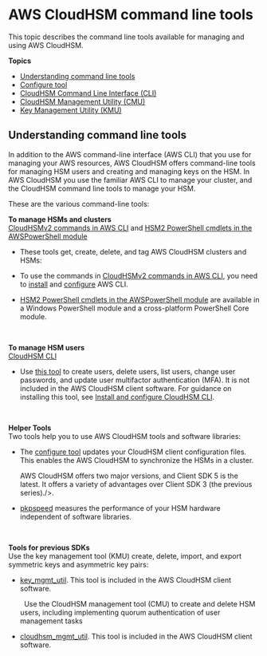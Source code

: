# AWS CloudHSM command line tools<a name="command-line-tools"></a>

This topic describes the command line tools available for managing and using AWS CloudHSM\.

**Topics**
+ [Understanding command line tools](#command-line-tools-intro)
+ [Configure tool](configure-tool.md)
+ [CloudHSM Command Line Interface \(CLI\)](cloudhsm_cli.md)
+ [CloudHSM Management Utility \(CMU\)](cloudhsm_mgmt_util.md)
+ [Key Management Utility \(KMU\)](key_mgmt_util.md)

## Understanding command line tools<a name="command-line-tools-intro"></a>

In addition to the AWS command\-line interface \(AWS CLI\) that you use for managing your AWS resources, AWS CloudHSM offers command\-line tools for managing HSM users and creating and managing keys on the HSM\. In AWS CloudHSM you use the familiar AWS CLI to manage your cluster, and the CloudHSM command line tools to manage your HSM\.

These are the various command\-line tools:

**To manage HSMs and clusters**  
[CloudHSMv2 commands in AWS CLI](https://docs.aws.amazon.com/cli/latest/reference/cloudhsmv2/index.html) and [HSM2 PowerShell cmdlets in the AWSPowerShell module](https://aws.amazon.com/powershell/)  
+ These tools get, create, delete, and tag AWS CloudHSM clusters and HSMs:
+ To use the commands in [CloudHSMv2 commands in AWS CLI](https://docs.aws.amazon.com/cli/latest/reference/cloudhsmv2/index.html), you need to [install](https://docs.aws.amazon.com/cli/latest/userguide/installing.html) and [configure](https://docs.aws.amazon.com/cli/latest/userguide/cli-chap-getting-started.html#cli-quick-configuration) AWS CLI\.
+ [HSM2 PowerShell cmdlets in the AWSPowerShell module](https://aws.amazon.com/powershell/) are available in a Windows PowerShell module and a cross\-platform PowerShell Core module\.

   

**To manage HSM users**  
[CloudHSM CLI](cloudhsm_cli.md)  
+ Use [this tool](cloudhsm_cli.md) to create users, delete users, list users, change user passwords, and update user multifactor authentication \(MFA\)\. It is not included in the AWS CloudHSM client software\. For guidance on installing this tool, see [Install and configure CloudHSM CLI](gs_cloudhsm_cli-install.md)\.

   

**Helper Tools**  
Two tools help you to use AWS CloudHSM tools and software libraries:  
+ The [configure tool](configure-tool.md) updates your CloudHSM client configuration files\. This enables the AWS CloudHSM to synchronize the HSMs in a cluster\.

  AWS CloudHSM offers two major versions, and Client SDK 5 is the latest\. It offers a variety of advantages over Client SDK 3 \(the previous series\)\./>\. 
+ [pkpspeed](troubleshooting-verify-hsm-performance.md) measures the performance of your HSM hardware independent of software libraries\. 

   

**Tools for previous SDKs**  
Use the key management tool \(KMU\) create, delete, import, and export symmetric keys and asymmetric key pairs:  
+ [key\_mgmt\_util](key_mgmt_util.md)\. This tool is included in the AWS CloudHSM client software\.

   
Use the CloudHSM management tool \(CMU\) to create and delete HSM users, including implementing quorum authentication of user management tasks  
+ [cloudhsm\_mgmt\_util](cloudhsm_mgmt_util.md)\. This tool is included in the AWS CloudHSM client software\.

   